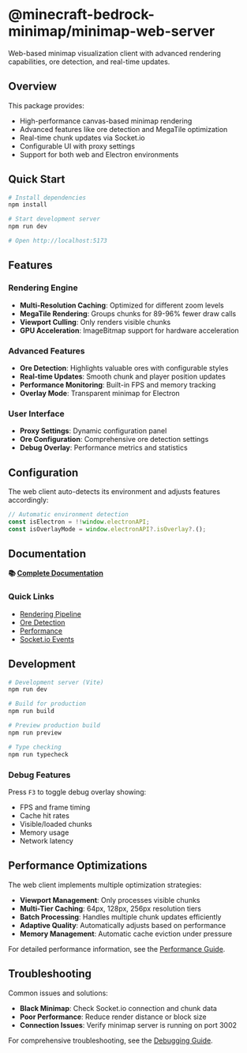 # @minecraft-bedrock-minimap/minimap-web-server

Web-based minimap visualization client with advanced rendering capabilities, ore detection, and real-time updates.

## Overview

This package provides:
- High-performance canvas-based minimap rendering
- Advanced features like ore detection and MegaTile optimization
- Real-time chunk updates via Socket.io
- Configurable UI with proxy settings
- Support for both web and Electron environments

## Quick Start

```bash
# Install dependencies
npm install

# Start development server
npm run dev

# Open http://localhost:5173
```

## Features

### Rendering Engine
- **Multi-Resolution Caching**: Optimized for different zoom levels
- **MegaTile Rendering**: Groups chunks for 89-96% fewer draw calls
- **Viewport Culling**: Only renders visible chunks
- **GPU Acceleration**: ImageBitmap support for hardware acceleration

### Advanced Features
- **Ore Detection**: Highlights valuable ores with configurable styles
- **Real-time Updates**: Smooth chunk and player position updates
- **Performance Monitoring**: Built-in FPS and memory tracking
- **Overlay Mode**: Transparent minimap for Electron

### User Interface
- **Proxy Settings**: Dynamic configuration panel
- **Ore Configuration**: Comprehensive ore detection settings
- **Debug Overlay**: Performance metrics and statistics

## Configuration

The web client auto-detects its environment and adjusts features accordingly:

```typescript
// Automatic environment detection
const isElectron = !!window.electronAPI;
const isOverlayMode = window.electronAPI?.isOverlay?.();
```

## Documentation

**📚 [Complete Documentation](../../docs/packages/minimap-web-server.md)**

### Quick Links

- [Rendering Pipeline](../../docs/concepts/rendering-pipeline.md)
- [Ore Detection](../../docs/concepts/block-colors.md#ore-detection-system)
- [Performance](../../docs/architecture/performance.md)
- [Socket.io Events](../../docs/api/socket-events.md)

## Development

```bash
# Development server (Vite)
npm run dev

# Build for production
npm run build

# Preview production build
npm run preview

# Type checking
npm run typecheck
```

### Debug Features

Press `F3` to toggle debug overlay showing:
- FPS and frame timing
- Cache hit rates
- Visible/loaded chunks
- Memory usage
- Network latency

## Performance Optimizations

The web client implements multiple optimization strategies:

- **Viewport Management**: Only processes visible chunks
- **Multi-Tier Caching**: 64px, 128px, 256px resolution tiers
- **Batch Processing**: Handles multiple chunk updates efficiently
- **Adaptive Quality**: Automatically adjusts based on performance
- **Memory Management**: Automatic cache eviction under pressure

For detailed performance information, see the [Performance Guide](../../docs/architecture/performance.md).

## Troubleshooting

Common issues and solutions:

- **Black Minimap**: Check Socket.io connection and chunk data
- **Poor Performance**: Reduce render distance or block size
- **Connection Issues**: Verify minimap server is running on port 3002

For comprehensive troubleshooting, see the [Debugging Guide](../../docs/guides/debugging.md).